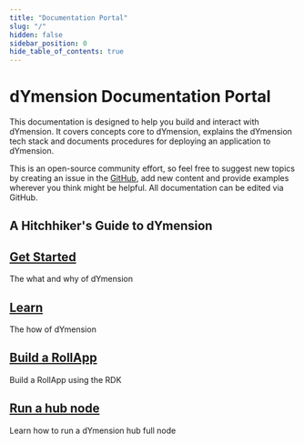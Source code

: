 ```yaml
---
title: "Documentation Portal"
slug: "/"
hidden: false
sidebar_position: 0
hide_table_of_contents: true
---
```


# dYmension Documentation Portal

This documentation is designed to help you build and interact with dYmension. It covers concepts core to dYmension, explains the dYmension tech stack and documents procedures for deploying an application to dYmension.

This is an open-source community effort, so feel free to suggest new topics by creating an issue in the [GitHub](https://github.com/dymensionxyz/docs/issues), add new content and provide examples wherever you think might be helpful. All documentation can be edited via GitHub.

## A Hitchhiker's Guide to dYmension

<div class="docs-card-container">
  <div class="row row-cols-1 row-cols-md-3a g-4">
    <div class="col">
      <div class="card card-body h-100 d-flex flex-column" >
        <a href="get-started" class="card-title card-link stretched-link"> 
          <h2>Get Started</h2>
        </a>
      <p class="card-text">The what and why of dYmension</p>
    </div>
  </div>
    <div class="col">
      <div class="card card-body h-100 d-flex flex-column">
        <a href="learn/dymension" class="card-title card-link stretched-link"> 
          <h2>Learn</h2>
        </a>
        <p class="card-text">The how of dYmension</p>
      </div>
    </div>
  </div>
</div>

<div class="docs-card-container">
  <div class="row row-cols-1 row-cols-md-3a g-4">
      <div class="col">
        <div class="card card-body h-100 d-flex flex-column">
          <a href="developers/checkers-rollapp/" class="card-title card-link stretched-link"> 
            <h2>Build a RollApp</h2>
          </a>
          <p class="card-text">Build a RollApp using the RDK</p>
        </div>
      </div>
     <div class="col">
      <div class="card card-body h-100 d-flex flex-column" >
        <a href="validators/full-node/index" class="card-title card-link stretched-link"> 
          <h2>Run a hub node</h2>
        </a>
        <p class="card-text">Learn how to run a dYmension hub full node</p>
      </div>
    </div>
  </div>
</div>
